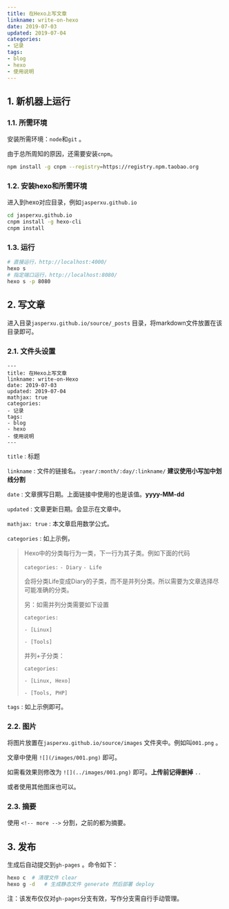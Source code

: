 ```yaml
---
title: 在Hexo上写文章
linkname: write-on-hexo
date: 2019-07-03
updated: 2019-07-04
categories:
- 记录
tags:
- blog
- hexo
- 使用说明
---
```



## 1. 新机器上运行

### 1.1. 所需环境

安装所需环境：`node`和`git` 。

由于总所周知的原因，还需要安装`cnpm`。

``` bash
npm install -g cnpm --registry=https://registry.npm.taobao.org
```

<!-- more -->

### 1.2. 安装hexo和所需环境

进入到hexo对应目录，例如`jasperxu.github.io`

```bash
cd jasperxu.github.io
cnpm install -g hexo-cli
cnpm install
```

### 1.3. 运行

``` bash
# 直接运行，http://localhost:4000/
hexo s
# 指定端口运行，http://localhost:8080/
hexo s -p 8080
```

## 2. 写文章

进入目录`jasperxu.github.io/source/_posts` 目录，将markdown文件放置在该目录即可。

### 2.1. 文件头设置

```
---
title: 在Hexo上写文章
linkname: write-on-Hexo
date: 2019-07-03
updated: 2019-07-04
mathjax: true
categories:
- 记录
tags:
- blog
- hexo
- 使用说明
---
```

`title` : 标题

`linkname` : 文件的链接名。`:year/:month/:day/:linkname/` **建议使用小写加中划线分割**

`date` : 文章撰写日期。上面链接中使用的也是该值。**yyyy-MM-dd**

`updated` : 文章更新日期。会显示在文章中。

`mathjax: true` : 本文章启用数学公式。

`categories` : 如上示例，

> Hexo中的分类每行为一类，下一行为其子类。例如下面的代码
>
> `categories:`
> `- Diary`
> `- Life`
>
> 会将分类Life变成Diary的子类，而不是并列分类。所以需要为文章选择尽可能准确的分类。
>
> 另：如需并列分类需要如下设置
>
> `categories:`
>
> `- [Linux]`
>
> `- [Tools]`
>
> 并列+子分类：
>
> `categories:`
>
> `- [Linux, Hexo]`
>
> `- [Tools, PHP]`

`tags` : 如上示例即可。

### 2.2. 图片

将图片放置在`jasperxu.github.io/source/images` 文件夹中。例如叫`001.png` 。

文章中使用 `![](/images/001.png)` 即可。

如需看效果则修改为 `![](../images/001.png)` 即可。**上传前记得删掉** `..`  

或者使用其他图床也可以。

### 2.3. 摘要

使用 `<!-- more -->` 分割，之前的都为摘要。

## 3. 发布

生成后自动提交到`gh-pages` 。命令如下：

```bash
hexo c	# 清理文件 clear
hexo g -d	# 生成静态文件 generate 然后部署 deploy
```

注：该发布仅仅对`gh-pages`分支有效，写作分支需自行手动管理。